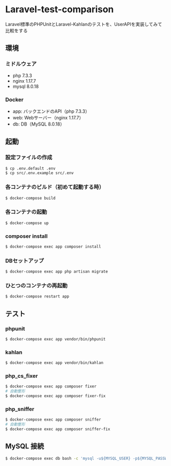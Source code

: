 # Laravel-test-comparison

Laravel標準のPHPUnitとLaravel-Kahlanのテストを、UserAPIを実装してみて比較をする

## 環境

### ミドルウェア

- php 7.3.3
- nginx 1.17.7
- mysql 8.0.18

### Docker

- app: バックエンドのAPI（php 7.3.3）
- web: Webサーバー（nginx 1.17.7）
- db: DB（MySQL 8.0.18）

## 起動

### 設定ファイルの作成

```bash
$ cp .env.default .env
$ cp src/.env.example src/.env
```

### 各コンテナのビルド（初めて起動する時）

```bash
$ docker-compose build
```

### 各コンテナの起動

```bash
$ docker-compose up
```

### composer install

```bash
$ docker-compose exec app composer install
```

### DBセットアップ

```bash
$ docker-compose exec app php artisan migrate
```

### ひとつのコンテナの再起動

```bash
$ docker-compose restart app
```

## テスト

### phpunit

```bash
$ docker-compose exec app vendor/bin/phpunit
```

### kahlan

```bash
$ docker-compose exec app vendor/bin/kahlan
```

### php_cs_fixer

```bash
$ docker-compose exec app composer fixer
# 自動整形
$ docker-compose exec app composer fixer-fix
```

### php_sniffer

```bash
$ docker-compose exec app composer sniffer
# 自動整形
$ docker-compose exec app composer sniffer-fix
```

## MySQL 接続

```bash
$ docker-compose exec db bash -c 'mysql -u${MYSQL_USER} -p${MYSQL_PASSWORD} ${MYSQL_DATABASE}'
```
